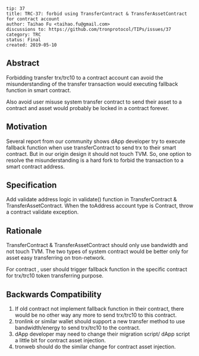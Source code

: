 ```
tip: 37
title: TRC-37: forbid using TransferContract & TransferAssetContract  for contract account
author: Taihao Fu <taihao.fu@gmail.com>
discussions to: https://github.com/tronprotocol/TIPs/issues/37
category: TRC
status: Final
created: 2019-05-10
```
## Abstract

Forbidding transfer trx/trc10 to a contract account can avoid the misunderstanding of the transfer transaction would executing fallback function in smart contract.

Also avoid user misuse system transfer contract to send their asset to a contract and asset would probably be locked in a contract forever.

## Motivation

Several report from our community shows dApp developer try to execute fallback function when use transferContract to send trx to their smart contract. But in our origin design it should not touch TVM. So, one option to resolve the misunderstanding is a hard fork to forbid the transaction to a smart contract address.

## Specification

Add validate address logic in validate() function in TransferContract & TransferAssetContract. When the toAddress account type is Contract, throw a contract validate exception.

## Rationale

TransferContract & TransferAssetContract should only use bandwidth and not touch TVM. The two types of system contract would be better only for asset easy transferring on tron-network.

For contract , user should trigger fallback function in the specific contract for trx/trc10 token transferring purpose.

## Backwards Compatibility

1. If old contract not implement fallback function in their contract, there would be no other way any more to send trx/trc10 to this contract.
2. tronlink or similar wallet should support a new transfer method to use bandwidth/energy to send trx/trc10 to the contract.
3. dApp developer may need to change their migration script/ dApp script a little bit for contract asset injection.
4. tronweb should do the similar change for contract asset injection.
